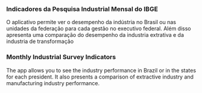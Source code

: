 ### Indicadores da Pesquisa Industrial Mensal do IBGE

O aplicativo permite ver o desempenho da indústria no Brasil ou nas unidades da federação para cada gestão no executivo federal. Além disso apresenta uma comparação do desempenho da industria extrativa e da industria de transformação


### Monthly Industrial Survey Indicators

The app allows you to see the industry performance in Brazil or in the states for each president. It also presents a comparison of extractive industry and manufacturing industry performance.

